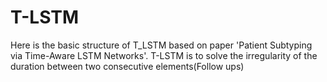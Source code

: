 # T-LSTM
Here is the basic structure of T_LSTM based on paper 'Patient Subtyping via Time-Aware LSTM Networks'.
T-LSTM is to solve the irregularity of the duration between two consecutive elements(Follow ups)
